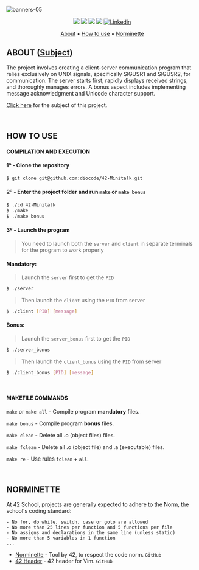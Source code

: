 ![banners-05](https://github.com/diocode/42-Minitalk/assets/107859177/fc073581-72bb-47d9-9e38-9dd53d0882c7)

<p align="center">
	<img src="https://img.shields.io/badge/status-finished-success?color=%2312bab9&style=flat-square"/>
	<img src="https://img.shields.io/badge/evaluated-17%20%2F%2004%20%2F%202023-success?color=%2312bab9&style=flat-square"/>
	<img src="https://img.shields.io/badge/score-104%20%2F%20100-success?color=%2312bab9&style=flat-square"/>
	<img src="https://img.shields.io/github/last-commit/diocode/philosophers?color=%2312bab9&style=flat-square"/>
	<a href='https://www.linkedin.com/in/diogo-gsilva' target="_blank"><img alt='Linkedin' src='https://img.shields.io/badge/LinkedIn-100000?style=flat-square&logo=Linkedin&logoColor=white&labelColor=0A66C2&color=0A66C2'/></a>
</p>

<p align="center">
	<a href="#about">About</a> •
	<a href="#how-to-use">How to use</a> •
	<a href="#norminette">Norminette</a>
</p>

## ABOUT ([Subject](/.github/en.subject.pdf))

The project involves creating a client-server communication program that relies exclusively on UNIX signals, specifically SIGUSR1 and SIGUSR2, for communication. The server starts first, rapidly displays received strings, and thoroughly manages errors. A bonus aspect includes implementing message acknowledgment and Unicode character support.

<a href="/.github/en.subject.pdf">Click here</a> for the subject of this project.

<br>

## HOW TO USE
#### COMPILATION AND EXECUTION
#### 1º - Clone the repository
```bash
$ git clone git@github.com:diocode/42-Minitalk.git
```

#### 2º - Enter the project folder and run `make` or `make bonus`
```bash
$ ./cd 42-Minitalk
$ ./make
$ ./make bonus
```

#### 3º - Launch the program
> You need to launch both the `server` and `client` in separate terminals for the program to work properly
#### Mandatory:
> Launch the `server` first to get the `PID`
```bash
$ ./server
```
> Then launch the `client` using the `PID` from server
```bash
$ ./client [PID] [message]
```
#### Bonus:
> Launch the `server_bonus` first to get the `PID`
```bash
$ ./server_bonus
```
> Then launch the `client_bonus` using the `PID` from server
```bash
$ ./client_bonus [PID] [message]
```

<br>

#### MAKEFILE COMMANDS
`make` or `make all` - Compile program **mandatory** files.

`make bonus` - Compile program **bonus** files.

`make clean` - Delete all .o (object files) files.

`make fclean` - Delete all .o (object file) and .a (executable) files.

`make re` - Use rules `fclean` + `all`.

<br>

## NORMINETTE
At 42 School, projects are generally expected to adhere to the Norm, the school's coding standard:

```
- No for, do while, switch, case or goto are allowed
- No more than 25 lines per function and 5 functions per file
- No assigns and declarations in the same line (unless static)
- No more than 5 variables in 1 function
... 
```

* [Norminette](https://github.com/42School/norminette) - Tool by 42, to respect the code norm. `GitHub`
* [42 Header](https://github.com/42Paris/42header) - 42 header for Vim. `GitHub`
